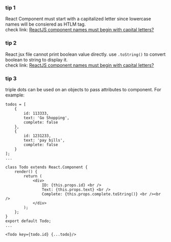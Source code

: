 ### tip 1
React Component must start with a capitalized letter since lowercase names will be consiered as HTLM tag.  
check link: [ReactJS component names must begin with capital letters?](https://stackoverflow.com/questions/30373343/reactjs-component-names-must-begin-with-capital-letters)
### tip 2
React jsx file cannot print boolean value directly. use `.toString()` to convert boolean to string to display it.  
check link: [ReactJS component names must begin with capital letters?](https://stackoverflow.com/questions/30373343/reactjs-component-names-must-begin-with-capital-letters)
### tip 3
triple dots can be used on an objects to pass attributes to component. For example:
```
todos = [
    {
        id: 113333,
        text: 'Go Shopping',
        complete: false
    }, 
    {
        id: 1231233,
        text: 'pay bills',
        complete: false
    }
];
...

class Todo extends React.Component {
    render() {
        return (
            <div>
                ID: {this.props.id} <br />
                Text: {this.props.text} <br />
                Complete: {this.props.complete.toString()} <br /><br />
            </div>
        );
    };
}
export default Todo;
...

<Todo key={todo.id} {...todo}/>
```
